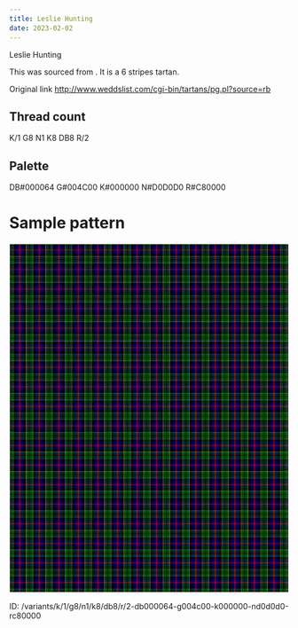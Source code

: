```yaml
---
title: Leslie Hunting
date: 2023-02-02
---
```

Leslie Hunting

This was sourced from <no value>.  It is a 6 stripes tartan.

Original link http://www.weddslist.com/cgi-bin/tartans/pg.pl?source=rb

## Thread count
K/1 G8 N1 K8 DB8 R/2

## Palette
DB#000064 G#004C00 K#000000 N#D0D0D0 R#C80000

# Sample pattern

![Tartan detail](tartan.png "K/1 G8 N1 K8 DB8 R/2 tartan")

ID: /variants/k/1/g8/n1/k8/db8/r/2-db000064-g004c00-k000000-nd0d0d0-rc80000